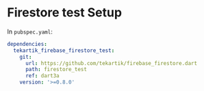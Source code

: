 # Firestore test Setup

In `pubspec.yaml`:

```yaml
dependencies:
  tekartik_firebase_firestore_test:
    git:
      url: https://github.com/tekartik/firebase_firestore.dart
      path: firestore_test
      ref: dart3a
    version: '>=0.8.0'
```